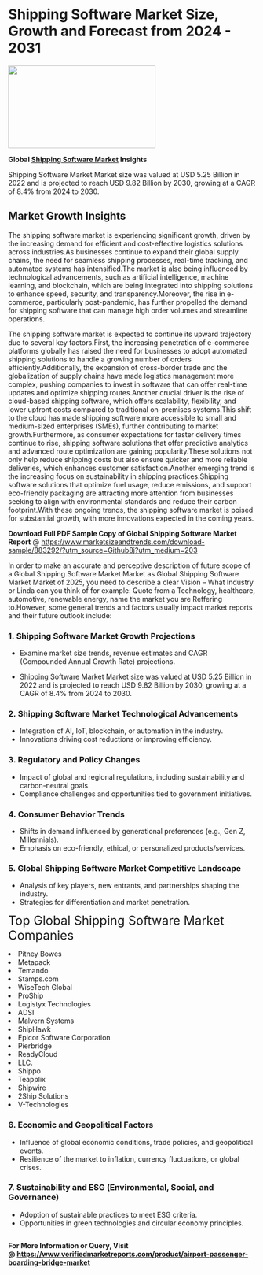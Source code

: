 <H1>Shipping Software Market Size, Growth and Forecast from 2024 - 2031</H1><img class="aligncenter size-medium wp-image-584254" src="https://thirdeyenews.in/wp-content/uploads/2024/09/Global-Market-Research-300x168.jpeg" alt="" width="300" height="168" /><p><strong>Global&nbsp;<a href="https://www.marketsizeandtrends.com/download-sample/883292/?utm_source=Github8j?utm_medium=203">Shipping Software Market</a> Insights</strong></p><p>Shipping Software Market Market size was valued at USD 5.25 Billion in 2022 and is projected to reach USD 9.82 Billion by 2030, growing at a CAGR of 8.4% from 2024 to 2030.</p><p><h2>Market Growth Insights</h2> <p>The shipping software market is experiencing significant growth, driven by the increasing demand for efficient and cost-effective logistics solutions across industries.As businesses continue to expand their global supply chains, the need for seamless shipping processes, real-time tracking, and automated systems has intensified.The market is also being influenced by technological advancements, such as artificial intelligence, machine learning, and blockchain, which are being integrated into shipping solutions to enhance speed, security, and transparency.Moreover, the rise in e-commerce, particularly post-pandemic, has further propelled the demand for shipping software that can manage high order volumes and streamline operations.</p> <p>The shipping software market is expected to continue its upward trajectory due to several key factors.First, the increasing penetration of e-commerce platforms globally has raised the need for businesses to adopt automated shipping solutions to handle a growing number of orders efficiently.Additionally, the expansion of cross-border trade and the globalization of supply chains have made logistics management more complex, pushing companies to invest in software that can offer real-time updates and optimize shipping routes.Another crucial driver is the rise of cloud-based shipping software, which offers scalability, flexibility, and lower upfront costs compared to traditional on-premises systems.This shift to the cloud has made shipping software more accessible to small and medium-sized enterprises (SMEs), further contributing to market growth.Furthermore, as consumer expectations for faster delivery times continue to rise, shipping software solutions that offer predictive analytics and advanced route optimization are gaining popularity.These solutions not only help reduce shipping costs but also ensure quicker and more reliable deliveries, which enhances customer satisfaction.Another emerging trend is the increasing focus on sustainability in shipping practices.Shipping software solutions that optimize fuel usage, reduce emissions, and support eco-friendly packaging are attracting more attention from businesses seeking to align with environmental standards and reduce their carbon footprint.With these ongoing trends, the shipping software market is poised for substantial growth, with more innovations expected in the coming years.<p><span class=""><strong>Download Full PDF Sample Copy of Global Shipping Software Market Report</strong> @ <a href="https://www.marketsizeandtrends.com/download-sample/883292/?utm_source=Github8j?utm_medium=203" target="_blank">https://www.marketsizeandtrends.com/download-sample/883292/?utm_source=Github8j?utm_medium=203</a></span></p><p>In order to make an accurate and perceptive description of future scope of a Global&nbsp;Shipping Software Market Market as Global&nbsp;Shipping Software Market Market of 2025, you need to describe a clear Vision &ndash; What Industry or Linda can you think of for example: Quote from a Technology, healthcare, automotive, renewable energy, name the market you are Reffering to.However, some general trends and factors usually impact market reports and their future outlook include:</p><h3>1.&nbsp;<strong>Shipping Software Market Growth Projections</strong></h3><ul><li>Examine market size trends, revenue estimates and CAGR (Compounded Annual Growth Rate) projections.</li><li><p>Shipping Software Market Market size was valued at USD 5.25 Billion in 2022 and is projected to reach USD 9.82 Billion by 2030, growing at a CAGR of 8.4% from 2024 to 2030.</p></li></ul><h3>2.&nbsp;<strong>Shipping Software Market Technological Advancements</strong></h3><ul><li>Integration of AI, IoT, blockchain, or automation in the industry.</li><li>Innovations driving cost reductions or improving efficiency.</li></ul><h3>3.&nbsp;<strong>Regulatory and Policy Changes</strong></h3><ul><li>Impact of global and regional regulations, including sustainability and carbon-neutral goals.</li><li>Compliance challenges and opportunities tied to government initiatives.</li></ul><h3>4.&nbsp;<strong>Consumer Behavior Trends</strong></h3><ul><li>Shifts in demand influenced by generational preferences (e.g., Gen Z, Millennials).</li><li>Emphasis on eco-friendly, ethical, or personalized products/services.</li></ul><h3>5.&nbsp;<strong>Global Shipping Software Market Competitive Landscape</strong></h3><ul><li>Analysis of key players, new entrants, and partnerships shaping the industry.</li><li>Strategies for differentiation and market penetration.</li></ul><p data-pm-slice="1 1 []"><span style="color: inherit; font-family: inherit; font-size: 25px;">Top Global Shipping Software Market Companies</span></p><div class="" data-test-id=""><p><li>Pitney Bowes</li><li> Metapack</li><li> Temando</li><li> Stamps.com</li><li> WiseTech Global</li><li> ProShip</li><li> Logistyx Technologies</li><li> ADSI</li><li> Malvern Systems</li><li> ShipHawk</li><li> Epicor Software Corporation</li><li> Pierbridge</li><li> ReadyCloud</li><li> LLC.</li><li> Shippo</li><li> Teapplix</li><li> Shipwire</li><li> 2Ship Solutions</li><li> V-Technologies</li></p></div><h3>6.&nbsp;<strong>Economic and Geopolitical Factors</strong></h3><ul><li>Influence of global economic conditions, trade policies, and geopolitical events.</li><li>Resilience of the market to inflation, currency fluctuations, or global crises.</li></ul><h3>7.&nbsp;<strong>Sustainability and ESG (Environmental, Social, and Governance)</strong></h3><ul><li>Adoption of sustainable practices to meet ESG criteria.</li><li>Opportunities in green technologies and circular economy principles.</li></ul><h2><strong style="font-size: 14px;">For More Information or Query, Visit @&nbsp;</strong><a style="background-color: #ffffff; font-size: 14px;" href="https://www.marketsizeandtrends.com/report/shipping-software-market/" target="_blank">https://www.verifiedmarketreports.com/product/airport-passenger-boarding-bridge-market</a></h2>